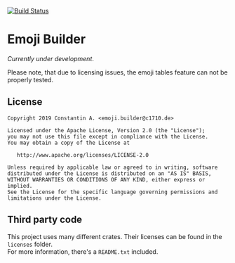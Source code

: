 [![Build Status](https://travis-ci.com/C1710/emoji_builder.svg?token=Mr9kkSveUkaSSi3GNLyz&branch=dev)](https://travis-ci.com/C1710/emoji_builder)

# Emoji Builder
_Currently under development_.

Please note, that due to licensing issues, the emoji tables feature can not be properly tested.
 
## License
    Copyright 2019 Constantin A. <emoji.builder@c1710.de>

    Licensed under the Apache License, Version 2.0 (the "License");
    you may not use this file except in compliance with the License.
    You may obtain a copy of the License at

       http://www.apache.org/licenses/LICENSE-2.0

    Unless required by applicable law or agreed to in writing, software
    distributed under the License is distributed on an "AS IS" BASIS,
    WITHOUT WARRANTIES OR CONDITIONS OF ANY KIND, either express or implied.
    See the License for the specific language governing permissions and
    limitations under the License.

## Third party code
This project uses many different crates. Their licenses can be found in the `licenses` folder.  
For more information, there's a `README.txt` included.